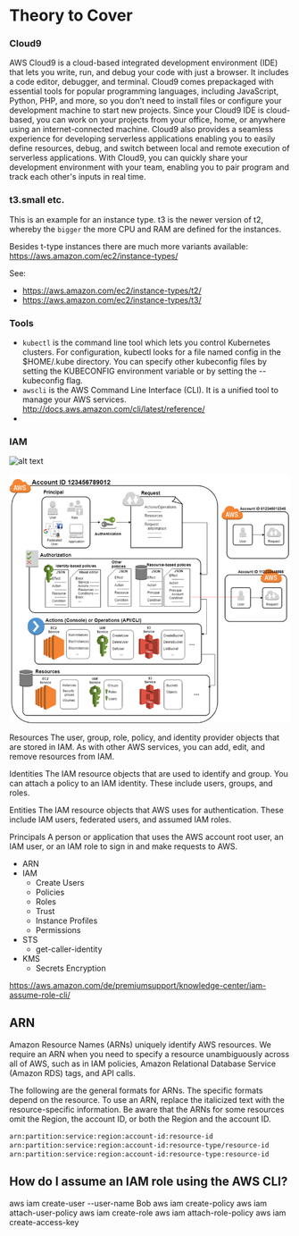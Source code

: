 # Theory to Cover

### Cloud9

AWS Cloud9 is a cloud-based integrated development environment (IDE) that lets you write, run, and debug your code with just a browser. It includes a code editor, debugger, and terminal. Cloud9 comes prepackaged with essential tools for popular programming languages, including JavaScript, Python, PHP, and more, so you don’t need to install files or configure your development machine to start new projects. Since your Cloud9 IDE is cloud-based, you can work on your projects from your office, home, or anywhere using an internet-connected machine. Cloud9 also provides a seamless experience for developing serverless applications enabling you to easily define resources, debug, and switch between local and remote execution of serverless applications. With Cloud9, you can quickly share your development environment with your team, enabling you to pair program and track each other's inputs in real time.

### t3.small etc.

This is an example for an instance type. t3 is the newer version of t2, whereby the `bigger` the more CPU and RAM are defined for the instances.

Besides t-type instances there are much more variants available: <https://aws.amazon.com/ec2/instance-types/>

See:
- <https://aws.amazon.com/ec2/instance-types/t2/>
- <https://aws.amazon.com/ec2/instance-types/t3/>

### Tools

- `kubectl` is the command line tool which lets you control Kubernetes clusters. For configuration, kubectl looks for a file named config in the $HOME/.kube directory. You can specify other kubeconfig files by setting the KUBECONFIG environment variable or by setting the --kubeconfig flag.
- `awscli` is the AWS Command Line Interface (CLI). It is a unified tool to manage your AWS services. <http://docs.aws.amazon.com/cli/latest/reference/>
- 

### IAM

![alt text](https://github.com/mawinkler/devops-training/blob/master/cloud-aws/images/intro-diagram_policies_800.png "High Level Overview")

![alt text](images/intro-diagram_policies_800.png "High Level Overview")

Resources
The user, group, role, policy, and identity provider objects that are stored in IAM. As with other AWS services, you can add, edit, and remove resources from IAM.

Identities
The IAM resource objects that are used to identify and group. You can attach a policy to an IAM identity. These include users, groups, and roles.

Entities
The IAM resource objects that AWS uses for authentication. These include IAM users, federated users, and assumed IAM roles.

Principals
A person or application that uses the AWS account root user, an IAM user, or an IAM role to sign in and make requests to AWS.

- ARN
- IAM
  - Create Users
  - Policies
  - Roles
  - Trust
  - Instance Profiles
  - Permissions
- STS
  - get-caller-identity
- KMS
  - Secrets Encryption
  
<https://aws.amazon.com/de/premiumsupport/knowledge-center/iam-assume-role-cli/>

## ARN

Amazon Resource Names (ARNs) uniquely identify AWS resources. We require an ARN when you need to specify a resource unambiguously across all of AWS, such as in IAM policies, Amazon Relational Database Service (Amazon RDS) tags, and API calls.

The following are the general formats for ARNs. The specific formats depend on the resource. To use an ARN, replace the italicized text with the resource-specific information. Be aware that the ARNs for some resources omit the Region, the account ID, or both the Region and the account ID.

```text
arn:partition:service:region:account-id:resource-id
arn:partition:service:region:account-id:resource-type/resource-id
arn:partition:service:region:account-id:resource-type:resource-id
```

## How do I assume an IAM role using the AWS CLI?

aws iam create-user --user-name Bob
aws iam create-policy
aws iam attach-user-policy
aws iam create-role
aws iam attach-role-policy
aws iam create-access-key
